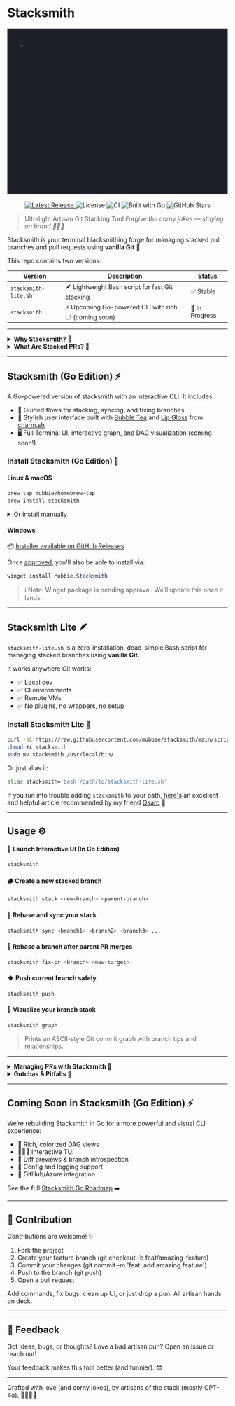 # Stacksmith

<p align="center">
  <img src="assets/stacksmith-ui.gif" alt="Stacksmith UI demo" width="800"/>
</p>

<p align="center">
  <a href="https://github.com/mubbie/stacksmith/releases">
    <img src="https://img.shields.io/github/v/release/mubbie/stacksmith" alt="Latest Release">
  </a>
  <img src="https://img.shields.io/github/license/mubbie/stacksmith" alt="License">
  <img src="https://github.com/mubbie/stacksmith/actions/workflows/release.yml/badge.svg" alt="CI">
  <img src="https://img.shields.io/badge/built%20with-Go-00ADD8?logo=go" alt="Built with Go">
  <img src="https://img.shields.io/github/stars/mubbie/stacksmith?style=social" alt="GitHub Stars">
</p>

> Ultralight Artisan Git Stacking Tool
> *Forgive the corny jokes — staying on brand 🧑🏾‍🏭*

Stacksmith is your terminal blacksmithing forge for managing stacked pull branches and pull requests using **vanilla Git** 🌳

This repo contains two versions:

| Version             | Description                                         | Status |
|----------------------|-----------------------------------------------------| ----- | 
| `stacksmith-lite.sh` | 🪶 Lightweight Bash script for fast Git stacking    | ✅ Stable |
| `stacksmith`         | ⚡ Upcoming Go-powered CLI with rich UI (coming soon) | 🚧 In Progress | 

---

<details>
<summary><strong>Why Stacksmith? 🤔</strong></summary>

Imagine this: you're building a big feature. It's going to touch a lot of files and introduce a lot of changes.
With traditional Git workflows, your options are usually:

- 🫠 Put it all in one huge branch → easy for you, painful for your reviewers.
- ⏳ Break it into many small PRs → good for reviewers, but you end up stuck waiting for each PR to merge before you can build on the next one.

Both kinda suck.

```text
Option 1 → One giant PR 😱

Option 2 → Many PRs but blocked 😩

Stacksmith → Many PRs. Keep shipping 🚀
```

</details>

<details>
<summary><strong>What Are Stacked PRs? 🚂</strong></summary>

Stacked PRs let you break work into small, focused branches — each building on top of the last.

```text
main <- PR1 <- PR2 <- PR3 <- PR4 ...
```

Each PR targets the previous one, reviewers see small diffs, and you keep moving fast.

BUT managing these stacks manually with plain Git is tedious (See: [Stacked branches with vanilla Git](https://www.codetinkerer.com/2023/10/01/stacked-branches-with-vanilla-git.html), [Stacked branches with vanilla Git - Reddit Thread](https://www.reddit.com/r/programming/comments/16yqfef/stacked_branches_with_vanilla_git/)):

- Rebasing every branch on top of the latest
- Force pushing without messing things up
- Retargeting PRs

That's where `stacksmith` comes in.

</details>

---

## Stacksmith (Go Edition) ⚡

A Go-powered version of stacksmith with an interactive CLI. It includes:

- 🔄 Guided flows for stacking, syncing, and fixing branches
- 🎨 Stylish user interface built with [Bubble Tea](https://github.com/charmbracelet/bubbletea) and [Lip Gloss](https://github.com/charmbracelet/lipgloss) from [charm.sh](https://charm.sh/)
- 🖥️ Full Terminal UI, interactive graph, and DAG visualization (coming soon!)

### Install Stacksmith (Go Edition) 🚀

#### Linux & macOS

```bash
brew tap mubbie/homebrew-tap
brew install stacksmith
```

<details>
<summary>Or install manually</summary>
  
```bash
curl -LO https://github.com/mubbie/stacksmith/releases/latest/download/stacksmith_$(uname -s | tr '[:upper:]' '[:lower:]')_amd64.tar.gz
tar -xzf stacksmith_*.tar.gz
sudo mv stacksmith /usr/local/bin/
```

</details>

#### Windows

📦 [Installer available on GitHub Releases](https://github.com/mubbie/stacksmith/releases)

Once [approved](https://github.com/microsoft/winget-pkgs/pull/249878), you'll also be able to install via:

```powershell
winget install Mubbie.Stacksmith
```

> ℹ️ Note: Winget package is pending approval. We’ll update this once it lands.

---

## Stacksmith Lite 🪶

`stacksmith-lite.sh` is a zero-installation, dead-simple Bash script for managing stacked branches using **vanilla Git.**

It works anywhere Git works:

- ✅ Local dev
- ✅ CI environments
- ✅ Remote VMs
- ✅ No plugins, no wrappers, no setup

### Install Stacksmith Lite 🚀

```bash
curl -sL https://raw.githubusercontent.com/mubbie/stacksmith/main/scripts/stacksmith-lite.sh -o stacksmith
chmod +x stacksmith
sudo mv stacksmith /usr/local/bin/
```

Or just alias it:

```bash
alias stacksmith='bash /path/to/stacksmith-lite.sh'
```

If you run into trouble adding `stacksmith` to your path, [here's](https://specifications.freedesktop.org/basedir-spec/latest/) an excellent and helpful article recommended by my friend [Osaro](https://github.com/osaroadade) 🙂

---

## Usage ⚙️

#### 🧩 Launch Interactive UI (In Go Edition)

```bash
stacksmith
```

#### 🪵 Create a new stacked branch

```bash
stacksmith stack <new-branch> <parent-branch>
```

#### 🧽 Rebase and sync your stack

```bash
stacksmith sync <branch1> <branch2> <branch3> ...
```

#### 🔧 Rebase a branch after parent PR merges

```bash
stacksmith fix-pr <branch> <new-target>
```

#### ⬆️ Push current branch safely

```bash
stacksmith push
```

#### 🌳 Visualize your branch stack

```bash
stacksmith graph
```

> Prints an ASCII-style Git commit graph with branch tips and relationships.

---

<details>
<summary><strong>Managing PRs with Stacksmith 📂</strong></summary>

> Stacksmith helps you manage your local branches beautifully. But your PRs will still need to be created, managed, and merged manually on your Git hosting platform (Azure DevOps, GitHub, GitLab, Bitbucket, etc).

### PR Lifecycle with Stacksmith

- Create your stacked branches locally with `stacksmith stack`
- Push them with `stacksmith push`
- Open PRs in your Git platform (targeting their parent branches, ex: ex: PR2 targets PR1, PR3 targets PR2, etc.)
- Merge PRs bottom-up (base first, then next, then next)
- After each PR merge:
  - Use `stacksmith fix-pr` to rebase the next branch onto the new target (usually `main`)
  - Retarget the PR in your Git platform to point to `main`
  - Push again with `stacksmith push`

### Pro Tip

Use `stacksmith sync` to quickly rebase and update a full stack when many PRs have merged.

- Stacksmith = Local branch management magic
- Your Git platform = PR creation, review, merging
- Together = Dev happiness 🌟

### What Stacksmith Doesn't Do 🙅

- ❌ Create PRs for you (use your Git platform)
- ❌ Auto-retarget PRs (you do that manually)
- ❌ Auto-detect your stack (you pass branch names explicitly)

Stacksmith stays simple & bashy — that's the point.

</details>

<details>
<summary><strong>Gotchas & Pitfalls 🔦 </strong></summary>
  
> Some common sharp edges when working with stacked PRs (and how to avoid them):

| Situation                          | What Happens                                              | How To Handle                                                                |
| ---------------------------------- | --------------------------------------------------------- | ---------------------------------------------------------------------------- |
| PR merges out of order             | Git history gets messy; later PR shows unexpected changes | Rebase your branch onto `main` using `stacksmith fix-pr` and retarget the PR |
| Forgetting to retarget PR          | PR shows extra unrelated commits                          | Always retarget PR to `main` (or the correct parent) after parent merges     |
| Not force-pushing after rebase     | Remote branch gets out of sync with local                 | Always use `stacksmith push` (safe force-push) after rebasing                |
| Accidentally rebasing wrong parent | Changes vanish or conflict                                | Double-check the branch order when using `stacksmith sync`                   |

**Final Rule of Thumb:**

- Merge PRs from the bottom up
- Rebase child branches immediately after parent merges
- Retarget PRs accordingly
- Push your changes
- Clean stack = Happy reviewers + Happy you 🌱

</details>

---

## Coming Soon in Stacksmith (Go Edition) ⚡

We’re rebuilding Stacksmith in Go for a more powerful and visual CLI experience:
- 🌲 Rich, colorized DAG views
- 🧑🏾‍🏭 Interactive TUI
- 🧪 Diff previews & branch introspection
- 💾 Config and logging support
- 🔌 GitHub/Azure integration

See the full [Stacksmith Go Roadmap](./docs/planning/stacksmith-go.md) ➡️

---

## 🤝 Contribution

Contributions are welcome! ✨
1. Fork the project
2. Create your feature branch (git checkout -b feat/amazing-feature)
3. Commit your changes (git commit -m 'feat: add amazing feature')
4. Push to the branch (git push)
5. Open a pull request

Add commands, fix bugs, clean up UI, or just drop a pun. All artisan hands on deck.

---

## 📢 Feedback

Got ideas, bugs, or thoughts? Love a bad artisan pun? Open an issue or reach out!

Your feedback makes this tool better (and funnier). 😎

---

Crafted with love (and corny jokes), by artisans of the stack (mostly GPT-4o). 🧑🏾‍🏭✨

